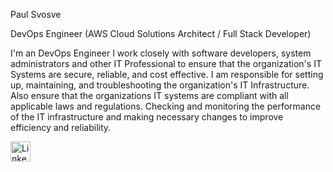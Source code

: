 Paul Svosve

DevOps Engineer (AWS Cloud Solutions Architect / Full Stack Developer)

I'm an DevOps Engineer I work closely with software developers, system administrators and other IT Professional to ensure that the organization's IT Systems are 
secure, reliable, and cost effective. I am responsible for setting up, maintaining, and troubleshooting the organization's IT Infrastructure. Also ensure that 
the organizations IT systems are compliant with all applicable laws and regulations. Checking and monitoring the performance of the IT infrastructure and making 
necessary changes to improve efficiency and reliability.



<p align="center">

  <a href="www.linkedin.com/in/paul-s-807598145"><img width="32px" alt="LinkedIn" title="LinkedIn" src="https://i.imgur.com/0IdggSZ.png"/></a>

</p>
